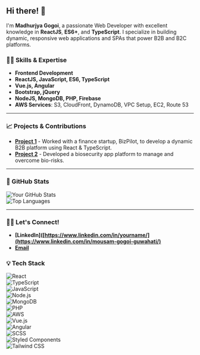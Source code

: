 ## Hi there! 👋  
I'm **Madhurjya Gogoi**, a passionate Web Developer with excellent knowledge in **ReactJS**, **ES6+**, and **TypeScript**. I specialize in building dynamic, responsive web applications and SPAs that power B2B and B2C platforms.

### 👨‍💻 Skills & Expertise  
- **Frontend Development**  
- **ReactJS, JavaScript, ES6, TypeScript**  
- **Vue.js, Angular**  
- **Bootstrap, jQuery**  
- **NodeJS, MongoDB, PHP, Firebase**  
- **AWS Services**: S3, CloudFront, DynamoDB, VPC Setup, EC2, Route 53  

---  

### 📈 Projects & Contributions  
- **[Project 1](https://www.bizpilot.in/)** - Worked with a finance startup, BizPilot, to develop a dynamic B2B platform using React & TypeScript.  
- **[Project 2](https://www.bioplus.live/)** - Developed a biosecurity app platform to manage and overcome bio-risks.  


---  

### 🎨 GitHub Stats  
![Your GitHub Stats](https://github-readme-stats.vercel.app/api?username=your-username&show_icons=true&theme=tokyonight)  
![Top Languages](https://github-readme-stats.vercel.app/api/top-langs/?username=your-username&layout=compact&theme=tokyonight)  

---  

### 🧑‍💼 Let's Connect!  
- **[LinkedIn]([https://www.linkedin.com/in/yourname/](https://www.linkedin.com/in/mousam-gogoi-guwahati/)**  
- **[Email](mailto:mousamgogoi630@gmail.com)**  

### 💡 Tech Stack  
![React](https://img.shields.io/badge/ReactJS-61DAFB?style=for-the-badge&logo=react&logoColor=white)  
![TypeScript](https://img.shields.io/badge/TypeScript-3178C6?style=for-the-badge&logo=typescript&logoColor=white)  
![JavaScript](https://img.shields.io/badge/JavaScript-F7DF1E?style=for-the-badge&logo=javascript&logoColor=black)  
![Node.js](https://img.shields.io/badge/Node.js-339933?style=for-the-badge&logo=node.js&logoColor=white)  
![MongoDB](https://img.shields.io/badge/MongoDB-47A248?style=for-the-badge&logo=mongodb&logoColor=white)  
![PHP](https://img.shields.io/badge/PHP-777BB4?style=for-the-badge&logo=php&logoColor=white)  
![AWS](https://img.shields.io/badge/Amazon_AWS-232F3E?style=for-the-badge&logo=amazonaws&logoColor=white)  
![Vue.js](https://img.shields.io/badge/Vue.js-4FC08D?style=for-the-badge&logo=vue.js&logoColor=white)  
![Angular](https://img.shields.io/badge/Angular-E23237?style=for-the-badge&logo=angular&logoColor=white)  
![SCSS](https://img.shields.io/badge/SCSS-CC6699?style=for-the-badge&logo=sass&logoColor=white)  
![Styled Components](https://img.shields.io/badge/Styled%20Components-DB7093?style=for-the-badge&logo=styled-components&logoColor=white)  
![Tailwind CSS](https://img.shields.io/badge/Tailwind%20CSS-06B6D4?style=for-the-badge&logo=tailwindcss&logoColor=white)  


